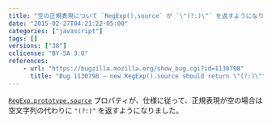 ```yaml
---
title: "空の正規表現について `RegExp().source` が `\"(?:)\"` を返すようになりました"
date: "2015-02-27T04:21:22-05:00"
categories: ["javascript"]
tags: []
versions: ["38"]
cclicense: "BY-SA 3.0"
references:
    - url: "https://bugzilla.mozilla.org/show_bug.cgi?id=1130798"
      title: "Bug 1130798 – new RegExp().source should return \"(?:)\""
---
```

[`RegExp.prototype.source`](https://developer.mozilla.org/docs/Web/JavaScript/Reference/Global_Objects/RegExp/source) プロパティが、仕様に従って、正規表現が空の場合は空文字列の代わりに `"(?:)"` を返すようになりました。

